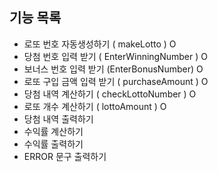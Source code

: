 ## 기능 목록
- 로또 번호 자동생성하기 ( makeLotto ) O
- 당첨 번호 입력 받기 ( EnterWinningNumber ) O
- 보너스 번호 입력 받기 (EnterBonusNumber) O
- 로또 구입 금액 입력 받기 ( purchaseAmount ) O
- 당첨 내역 계산하기 ( checkLottoNumber ) O
- 로또 개수 계산하기 ( lottoAmount ) O
- 당첨 내역 출력하기
- 수익률 계산하기
- 수익률 출력하기
- ERROR 문구 출력하기